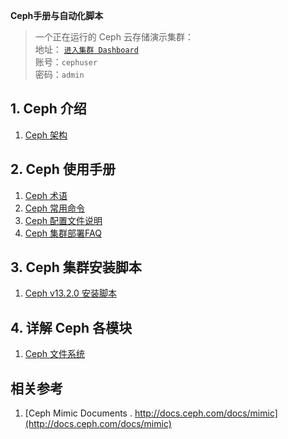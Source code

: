 **Ceph手册与自动化脚本**  

>	一个正在运行的 Ceph 云存储演示集群：   
>	地址： [`进入集群 Dashboard`](https://ec2-52-82-23-119.cn-northwest-1.compute.amazonaws.com.cn:8092)   
>	账号：`cephuser`  
>	密码：`admin`  

## 1. Ceph 介绍
1. [Ceph 架构](./architecture.md)

## 2. Ceph 使用手册
1. [Ceph 术语](./terminology.md)
1. [Ceph 常用命令](./ceph_cmd.md)
1. [Ceph 配置文件说明](./ceph_config.md)
1. [Ceph 集群部署FAQ](./ceph-deploy_FAQ.md)

## 3. Ceph 集群安装脚本
1. [Ceph v13.2.0 安装脚本](./ceph_cluster-local_v13.2.0)

## 4. 详解 Ceph 各模块 
1. [Ceph 文件系统](./cephFS/cephFS.md)

## 相关参考
1. [Ceph Mimic Documents . http://docs.ceph.com/docs/mimic](http://docs.ceph.com/docs/mimic)